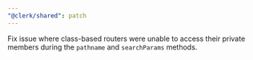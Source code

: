 ```yaml
---
"@clerk/shared": patch
---
```


Fix issue where class-based routers were unable to access their private members during the `pathname` and `searchParams` methods.
